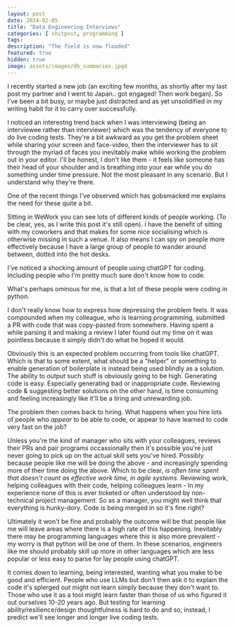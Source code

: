 ```yaml
---
layout: post
date: 2024-02-05
title: "Data Engineering Interviews"
categories: [ shitpost, programming ]
tags: 
description: "The field is now flooded"
featured: true
hidden: true
image: assets/images/db_summaries.jpgd
---
```


I recently started a new job (an exciting few months, as shortly after my last post my partner and I went to Japan.. got engaged! Then work began). So I've been a bit busy, or maybe just distracted and as yet unsolidified in my writing habit for it to carry over successfully. 

I noticed an interestng trend back when I was interviewing (being an interviewee rather than interviewer) which was the tendency of everyone to do live coding tests. They're a bit awkward as you get the problem sheet while sharing your screen and face-video, then the interviewer has to sit through the myriad of faces you inevitably make while working the problem out in your editor. I'll be honest, I don't like them - it feels like someone has their head of your shoulder and is breathing into your ear while you do something under time pressure. Not the most pleasant in any scenario. But I understand why they're there.

One of the recent things I've observed which has gobsmacked me explains the need for these quite a bit.

Sitting in WeWork you can see lots of different kinds of people working. (To be clear, yes, as I write this post it's still open). I have the benefit of sitting with my coworkers and that makes for some nice socialising which is otherwise missing in such a venue. It also means I can spy on people more effectively because I have a large group of people to wander around between, dotted into the hot desks. 

I've noticed a shocking amount of people using chatGPT for coding. Including people who I'm pretty much sure don't know how to code. 

What's perhaps ominous for me, is that a lot of these people were coding in python.

I don't really know how to express how depressing the problem feels. It was compounded when my colleague, who is learning programming, submitted a PR with code that was copy-pasted from somewhere. Having spent a while parsing it and making a review I later found out my time on it was pointless because it simply didn't do what he hoped it would. 

Obviously this is an expected problem occurring from tools like chatGPT. Which is that to some extent, what should be a "helper" or something to enable generation of boilerplate is instead being used blindly as a solution. The ability to output such stuff is obviously going to be high. Generating code is easy. Especially generating bad or inappropriate code. Reviewing code & suggesting better solutions on the other hand, is time consuming and feeling increasingly like it'll be a tiring and unrewarding job.

The problem then comes back to hiring. What happens when you hire lots of people who _appear_ to be able to code, or appear to have learned to code very fast on the job? 

Unless you're the kind of manager who sits with your colleagues, reviews their PRs and pair programs occassionally then it's possible you're just never going to pick up on the actual skill sets you've hired. Possibly because people like me will be doing the above - and increasingly spending more of their time doing the above. Which to be clear, _is often time spent that doesn't count as effective work time, in agile systems_. Reviewing work, helping colleagues with their code, helping colleagues learn - In my experience none of this is ever ticketed or often understood by non-technical project management. So as a manager, you might well think that everything is hunky-dory. Code is being merged in so it's fine right?

Ultimately it won't be fine and probably the outcome will be that people like me will leave areas where there is a high rate of this happening. Inevitably there may be programming languages where this is also more prevalent - my worry is that python will be one of them. In these scenarios, engineers like me should probably skill up more in other languages which are less popular or less easy to parse for lay people using chatGPT.

It comes down to learning, being interested, wanting what you make to be good and efficient. People who use LLMs but don't then ask it to explain the code it's splerged out might not learn simply because they don't want to. Those who use it as a tool might learn faster than those of us who figured it out ourselves 10-20 years ago. But testing for learning ability/resilience/design thoughtfulness is hard to do and so, instead, I predict we'll see longer and longer live coding tests. 